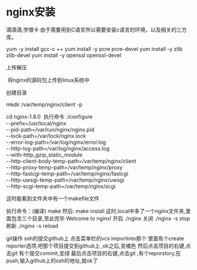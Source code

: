 # nginx安装

滴滴滴,学僧卡
由于需要用到C语言所以需要安装c语言的环境，以及相关的三方库。

yum -y install gcc-c ++
yum install -y pcre pcre-devel
yum install -y zlib zlib-devel
yum install -y openssl openssl-devel

上传解压

​ 将nginx的源码包上传到linux系统中

创建目录

mkdir /var/temp/nginx/client -p

cd nginx-1.8.0
​ 执行命令
./configure \
--prefix=/usr/local/nginx \
--pid-path=/var/run/nginx/nginx.pid \
--lock-path=/var/lock/nginx.lock \
--error-log-path=/var/log/nginx/error.log \
--http-log-path=/var/log/nginx/access.log \
--with-http_gzip_static_module \
--http-client-body-temp-path=/var/temp/nginx/client \
--http-proxy-temp-path=/var/temp/nginx/proxy \
--http-fastcgi-temp-path=/var/temp/nginx/fastcgi \
--http-uwsgi-temp-path=/var/temp/nginx/uwsgi \
--http-scgi-temp-path=/var/temp/nginx/scgi

这时能看到文件夹中有一个makefile文件

执行命令：(编译)
make
然后:
make install
这时,local中多了一个nginx文件夹,里面包含三个目录,至此完毕
Welcome to nginx!
开启  ./nginx
关闭  ./nginx -s stop
刷新  ./nginx -s reload
  
  
  git操作
     ssh的提交github上
        点击菜单栏的vcs  importinto那个  里面有个create reporter选项,吧那个项目提交到github上 ,ok之后,变橘色
        然后点击项目的右键,点击git 有个提交commit,变绿
        最后点击项目的右键,点击git ,有个reporstory,在push,输入github上的ssh的地址,就ok了
        
        
        
        
        
        
  
  
  

